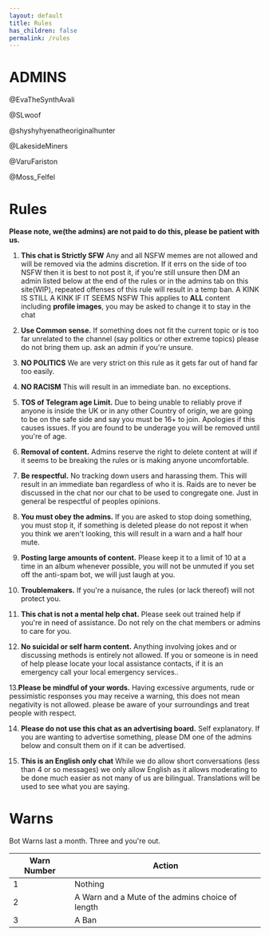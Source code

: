 ```yaml
---
layout: default
title: Rules
has_children: false
permalink: /rules
---
```

# ADMINS

@EvaTheSynthAvali 

@SLwoof

@shyshyhyenatheoriginalhunter

@LakesideMiners 

@VaruFariston 

@Moss_Felfel

# Rules

**Please note, we(the admins) are not paid to do this, please be patient with us.**

1. **This chat is Strictly SFW**
Any and all NSFW memes are not allowed and will be removed via the admins discretion.
If it errs on the side of too NSFW then it is best to not post it, if you're still unsure then DM an admin listed below at the end of the rules or in the admins tab on this site(WIP), repeated offenses of this rule will result in a temp ban.
A KINK IS STILL A KINK IF IT SEEMS NSFW
This applies to **ALL** content including **profile images**, you may be asked to change it to stay in the chat

2. **Use Common sense.**
If something does not fit the current topic or is too far unrelated to the channel (say politics or other extreme topics) please do not bring them up. ask an admin if you're unsure.

3. **NO POLITICS**
We are very strict on this rule as it gets far out of hand far too easily. 

4. **NO RACISM**
This will result in an immediate ban. no exceptions.

5. **TOS of Telegram age Limit.**
Due to being unable to reliably prove if anyone is inside the UK or in any other Country of origin, we are going to be on the safe side and say you must be 16+ to join. Apologies if this causes issues.
If you are found to be underage you will be removed until you're of age.


6. **Removal of content.**
Admins reserve the right to delete content at will if it seems to be breaking the rules or is making anyone uncomfortable.

7. **Be respectful.**
No tracking down users and harassing them. This will result in an immediate ban regardless of who it is. 
Raids are to never be discussed in the chat nor our chat to be used to congregate one.
Just in general be respectful of peoples opinions. 

8. **You must obey the admins.**
If you are asked to stop doing something, you must stop it, if something is deleted please do not repost it when you think we aren't looking, this will result in a warn and a half hour mute.

9. **Posting large amounts of content.**
Please keep it to a limit of 10 at a time in an album whenever possible, you will not be unmuted if you set off the anti-spam bot, we will just laugh at you.

10. **Troublemakers.**
If you're a nuisance, the rules (or lack thereof) will not protect you.
 

11. **This chat is not a mental help chat.**
Please seek out trained help if you're in need of assistance. Do not rely on the chat members or admins to care for you.

12. **No suicidal or self harm content.**
Anything involving jokes and or discussing methods is entirely not allowed. If you or someone is in need of help please locate your local assistance contacts, if it is an emergency call your local emergency services..

13.**Please be mindful of your words.**
Having excessive arguments, rude or pessimistic responses you may receive a warning, this does not mean negativity is not allowed.
please be aware of your surroundings and treat people with respect.

14. **Please do not use this chat as an advertising board.**
Self explanatory. If you are wanting to advertise something, please DM one of the admins below and consult them on if it can be advertised.

15. **This is an English only chat**
While we do allow short conversations (less than 4 or so messages) we only allow English as it allows moderating to be done much easier as not many of us are bilingual. Translations will be used to see what you are saying. 

# Warns
Bot Warns last a month. Three and you're out.

| Warn Number | Action                                           |
|-------------|--------------------------------------------------|
| 1           | Nothing                                          |
| 2           | A Warn and a Mute of the admins choice of length |
| 3           | A Ban                                            |
